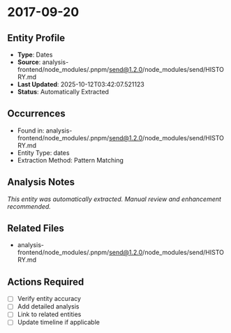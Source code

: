 # 2017-09-20

## Entity Profile
- **Type**: Dates
- **Source**: analysis-frontend/node_modules/.pnpm/send@1.2.0/node_modules/send/HISTORY.md
- **Last Updated**: 2025-10-12T03:42:07.521123
- **Status**: Automatically Extracted

## Occurrences
- Found in: analysis-frontend/node_modules/.pnpm/send@1.2.0/node_modules/send/HISTORY.md
- Entity Type: dates
- Extraction Method: Pattern Matching

## Analysis Notes
*This entity was automatically extracted. Manual review and enhancement recommended.*

## Related Files
- analysis-frontend/node_modules/.pnpm/send@1.2.0/node_modules/send/HISTORY.md

## Actions Required
- [ ] Verify entity accuracy
- [ ] Add detailed analysis
- [ ] Link to related entities
- [ ] Update timeline if applicable

